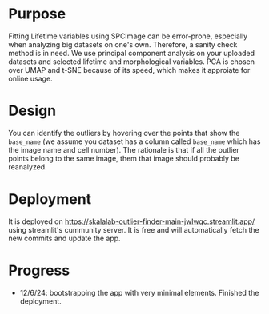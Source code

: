 # Purpose
Fitting Lifetime variables using SPCImage can be error-prone, especially when analyzing big datasets on one's own. 
Therefore, a sanity check method is in need. We use principal component analysis on your uploaded datasets and selected lifetime and morphological variables. PCA is chosen over UMAP and t-SNE because of its speed, which makes it approiate for online usage. 

# Design 
You can identify the outliers by hovering over the points that show the `base_name` (we assume you dataset has a column called `base_name` which has the image name and cell number). The rationale is that if all the outlier points belong to the same image, them that image should probably be reanalyzed. 

# Deployment 
It is deployed on https://skalalab-outlier-finder-main-jwlwqc.streamlit.app/ using streamlit's cummunity server. It is free and will automatically fetch the new commits and update the app. 

# Progress
- 12/6/24: bootstrapping the app with very minimal elements. Finished the deployment. 
